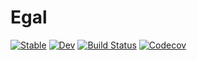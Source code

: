 # Egal

[![Stable](https://img.shields.io/badge/docs-stable-blue.svg)](https://kolia.github.io/Egal.jl/stable)
[![Dev](https://img.shields.io/badge/docs-dev-blue.svg)](https://kolia.github.io/Egal.jl/dev)
[![Build Status](https://travis-ci.com/kolia/Egal.jl.svg?branch=master)](https://travis-ci.com/kolia/Egal.jl)
[![Codecov](https://codecov.io/gh/kolia/Egal.jl/branch/master/graph/badge.svg)](https://codecov.io/gh/kolia/Egal.jl)
